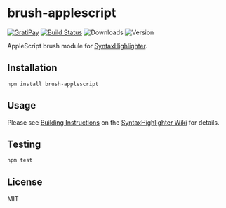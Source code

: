 # brush-applescript

[![GratiPay](https://img.shields.io/gratipay/user/alexgorbatchev.svg)](https://gratipay.com/alexgorbatchev/)
[![Build Status](https://travis-ci.org/syntaxhighlighter/brush-applescript.svg)](https://travis-ci.org/syntaxhighlighter/brush-applescript)
![Downloads](https://img.shields.io/npm/dm/brush-applescript.svg)
![Version](https://img.shields.io/npm/v/brush-applescript.svg)

AppleScript brush module for [SyntaxHighlighter](https://github.com/syntaxhighlighter/syntaxhighlighter).

## Installation

```
npm install brush-applescript
```

## Usage

Please see [Building Instructions](https://github.com/syntaxhighlighter/syntaxhighlighter/wiki/Building) on the [SyntaxHighlighter Wiki](https://github.com/syntaxhighlighter/syntaxhighlighter/wiki) for details.

## Testing

```
npm test
```

## License

MIT
